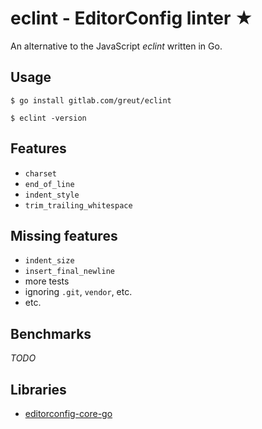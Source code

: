 # eclint - EditorConfig linter ★

An alternative to the JavaScript _eclint_ written in Go.

## Usage

```
$ go install gitlab.com/greut/eclint

$ eclint -version
```

## Features

- `charset`
- `end_of_line`
- `indent_style`
- `trim_trailing_whitespace`

## Missing features

- `indent_size`
- `insert_final_newline`
- more tests
- ignoring `.git`, `vendor`, etc.
- etc.

## Benchmarks

*TODO*

## Libraries

- [editorconfig-core-go](https://github.com/editorconfig/editorconfig-core-go)
